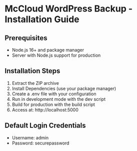 # McCloud WordPress Backup - Installation Guide

## Prerequisites
- Node.js 16+ and package manager
- Server with Node.js support for production

## Installation Steps

1. Extract the ZIP archive
2. Install Dependencies (use your package manager)
3. Create a .env file with your configuration
4. Run in development mode with the dev script
5. Build for production with the build script
6. Access at: http://localhost:5000

## Default Login Credentials
- Username: admin
- Password: securepassword
